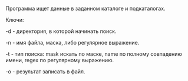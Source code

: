 Программа ищет данные в заданном каталоге и подкаталогах.


Ключи:

-d - директория, в которой начинать поиск.

-n - имя файла, маска, либо регулярное выражение.

-t - тип поиска: mask искать по маске, name по полному совпадению имени, regex по регулярному выражению.

-o - результат записать в файл.